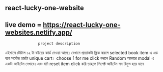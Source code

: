 ## react-lucky-one-website
## live demo = https://react-lucky-one-websites.netlify.app/

                   project description
এইখানে টোটাল ১২ টা বইয়ের কার্ড দেওয়া আছে।যেখানে প্রত্যাকটা ক্লিক করলে selected book item এ এড হবে সর্বোচ্চ চারটা unique cart। choose 1 for me click করলে Random আকারে modal এ একটা আইটেম দেখাবে।এবং যদি reset item click করি তাহলে সিলেক্ট আইটেম সব রিমুভ হয়ে যাবে
